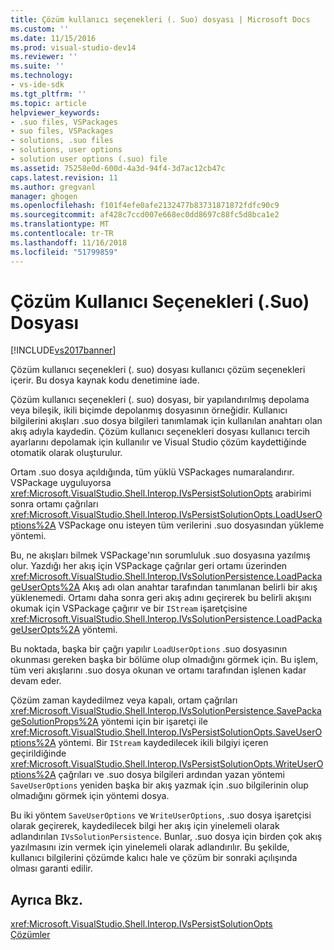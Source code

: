 ```yaml
---
title: Çözüm kullanıcı seçenekleri (. Suo) dosyası | Microsoft Docs
ms.custom: ''
ms.date: 11/15/2016
ms.prod: visual-studio-dev14
ms.reviewer: ''
ms.suite: ''
ms.technology:
- vs-ide-sdk
ms.tgt_pltfrm: ''
ms.topic: article
helpviewer_keywords:
- .suo files, VSPackages
- suo files, VSPackages
- solutions, .suo files
- solutions, user options
- solution user options (.suo) file
ms.assetid: 75258e0d-600d-4a3d-94f4-3d7ac12cb47c
caps.latest.revision: 11
ms.author: gregvanl
manager: ghogen
ms.openlocfilehash: f101f4efe0afe2132477b83731871872fdfc90c9
ms.sourcegitcommit: af428c7ccd007e668ec0dd8697c88fc5d8bca1e2
ms.translationtype: MT
ms.contentlocale: tr-TR
ms.lasthandoff: 11/16/2018
ms.locfileid: "51799859"
---
```

# <a name="solution-user-options-suo-file"></a>Çözüm Kullanıcı Seçenekleri (.Suo) Dosyası
[!INCLUDE[vs2017banner](../../includes/vs2017banner.md)]

Çözüm kullanıcı seçenekleri (. suo) dosyası kullanıcı çözüm seçenekleri içerir. Bu dosya kaynak kodu denetimine iade.  
  
 Çözüm kullanıcı seçenekleri (. suo) dosyası, bir yapılandırılmış depolama veya bileşik, ikili biçimde depolanmış dosyasının örneğidir. Kullanıcı bilgilerini akışları .suo dosya bilgileri tanımlamak için kullanılan anahtarı olan akış adıyla kaydedin. Çözüm kullanıcı seçenekleri dosyası kullanıcı tercih ayarlarını depolamak için kullanılır ve Visual Studio çözüm kaydettiğinde otomatik olarak oluşturulur.  
  
 Ortam .suo dosya açıldığında, tüm yüklü VSPackages numaralandırır. VSPackage uyguluyorsa <xref:Microsoft.VisualStudio.Shell.Interop.IVsPersistSolutionOpts> arabirimi sonra ortamı çağrıları <xref:Microsoft.VisualStudio.Shell.Interop.IVsPersistSolutionOpts.LoadUserOptions%2A> VSPackage onu isteyen tüm verilerini .suo dosyasından yükleme yöntemi.  
  
 Bu, ne akışları bilmek VSPackage'nın sorumluluk .suo dosyasına yazılmış olur. Yazdığı her akış için VSPackage çağrılar geri ortamı üzerinden <xref:Microsoft.VisualStudio.Shell.Interop.IVsSolutionPersistence.LoadPackageUserOpts%2A> Akış adı olan anahtar tarafından tanımlanan belirli bir akış yüklenemedi. Ortamı daha sonra geri akış adını geçirerek bu belirli akışını okumak için VSPackage çağırır ve bir `IStream` işaretçisine <xref:Microsoft.VisualStudio.Shell.Interop.IVsSolutionPersistence.LoadPackageUserOpts%2A> yöntemi.  
  
 Bu noktada, başka bir çağrı yapılır `LoadUserOptions` .suo dosyasının okunması gereken başka bir bölüme olup olmadığını görmek için. Bu işlem, tüm veri akışlarını .suo dosya okunan ve ortamı tarafından işlenen kadar devam eder.  
  
 Çözüm zaman kaydedilmez veya kapalı, ortam çağrıları <xref:Microsoft.VisualStudio.Shell.Interop.IVsSolutionPersistence.SavePackageSolutionProps%2A> yöntemi için bir işaretçi ile <xref:Microsoft.VisualStudio.Shell.Interop.IVsPersistSolutionOpts.SaveUserOptions%2A> yöntemi. Bir `IStream` kaydedilecek ikili bilgiyi içeren geçirildiğinde <xref:Microsoft.VisualStudio.Shell.Interop.IVsPersistSolutionOpts.WriteUserOptions%2A> çağrıları ve .suo dosya bilgileri ardından yazan yöntemi `SaveUserOptions` yeniden başka bir akış yazmak için .suo bilgilerinin olup olmadığını görmek için yöntemi dosya.  
  
 Bu iki yöntem `SaveUserOptions` ve `WriteUserOptions`, .suo dosya işaretçisi olarak geçirerek, kaydedilecek bilgi her akış için yinelemeli olarak adlandırılan `IVsSolutionPersistence`. Bunlar, .suo dosya için birden çok akış yazılmasını izin vermek için yinelemeli olarak adlandırılır. Bu şekilde, kullanıcı bilgilerini çözümde kalıcı hale ve çözüm bir sonraki açılışında olması garanti edilir.  
  
## <a name="see-also"></a>Ayrıca Bkz.  
 <xref:Microsoft.VisualStudio.Shell.Interop.IVsPersistSolutionOpts>   
 [Çözümler](../../extensibility/internals/solutions.md)

